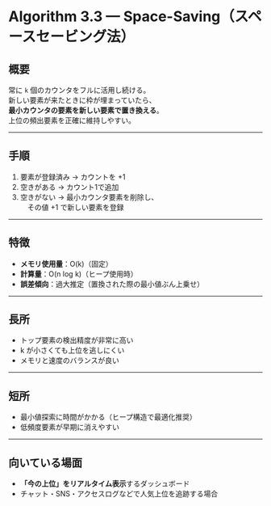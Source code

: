 # Algorithm 3.3 — Space-Saving（スペースセービング法）

## 概要
常に `k` 個のカウンタをフルに活用し続ける。  
新しい要素が来たときに枠が埋まっていたら、  
**最小カウンタの要素を新しい要素で置き換える**。  
上位の頻出要素を正確に維持しやすい。

---

## 手順
1. 要素が登録済み → カウントを +1  
2. 空きがある → カウント1で追加  
3. 空きがない → 最小カウンタ要素を削除し、  
　その値 +1 で新しい要素を登録  

---

## 特徴
- **メモリ使用量**：O(k)（固定）  
- **計算量**：O(n log k)（ヒープ使用時）  
- **誤差傾向**：過大推定（置換された際の最小値ぶん上乗せ）

---

## 長所
- トップ要素の検出精度が非常に高い  
- k が小さくても上位を逃しにくい  
- メモリと速度のバランスが良い  

---

## 短所
- 最小値探索に時間がかかる（ヒープ構造で最適化推奨）  
- 低頻度要素が早期に消えやすい  

---

## 向いている場面
- **「今の上位」をリアルタイム表示**するダッシュボード  
- チャット・SNS・アクセスログなどで人気上位を追跡する場合
